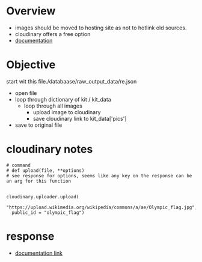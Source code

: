 # Overview
- images should be moved to hosting site as not to hotlink old sources.
- cloudinary offers a free option
- [documentation](https://cloudinary.com/documentation/django_integration#installation)


# Objective
start wit this file./databaase/raw_output_data/re.json

- open file
- loop through dictionary of kit / kit_data
  - loop through all images
    - upload image to cloudinary
    - save cloudinary link to kit_data['pics']
- save to original file


# cloudinary notes
```
# command
# def upload(file, **options)
# see response for options, seems like any key on the response can be an arg for this function


cloudinary.uploader.upload(
  "https://upload.wikimedia.org/wikipedia/commons/a/ae/Olympic_flag.jpg",
  public_id = "olympic_flag")
```
# response
* [documentation link](https://cloudinary.com/documentation/django_image_and_video_upload#upload_response)
